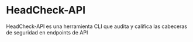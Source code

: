 # HeadCheck-API
HeadCheck-API es una herramienta CLI que audita y califica las cabeceras de seguridad en endpoints de API
